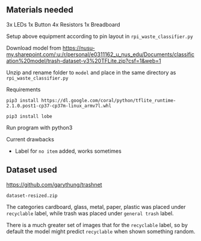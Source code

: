 ## Materials needed

3x LEDs
1x Button
4x Resistors
1x Breadboard

Setup above equipment according to pin layout in `rpi_waste_classifier.py`

Download model from https://nusu-my.sharepoint.com/:u:/r/personal/e0311162_u_nus_edu/Documents/classification%20model/trash-dataset-v3%20TFLite.zip?csf=1&web=1

Unzip and rename folder to `model` and place in the same directory as `rpi_waste_classifier.py`


Requirements
```
pip3 install https://dl.google.com/coral/python/tflite_runtime-2.1.0.post1-cp37-cp37m-linux_armv7l.whl

pip3 install lobe
```


Run program with python3

Current drawbacks

- Label for `no item` added, works sometimes


## Dataset used

https://github.com/garythung/trashnet 

`dataset-resized.zip`

The categories cardboard, glass, metal, paper, plastic was placed under `recyclable` label, while trash was placed under `general trash` label. 

There is a much greater set of images that for the `recyclable` label, so by default the model might predict `recyclable` when shown something random.
